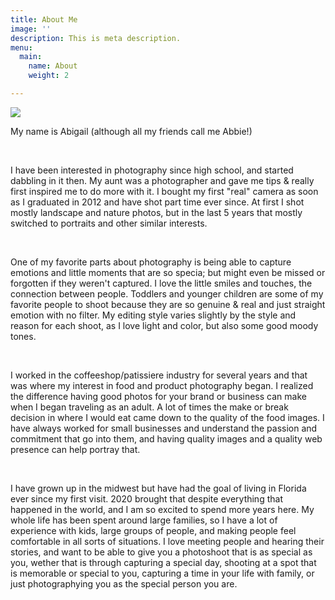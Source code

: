 ```yaml
---
title: About Me
image: ''
description: This is meta description.
menu:
  main:
    name: About
    weight: 2

---
```

![](/images/img_9453.jpg)

My name is Abigail (although all my friends call me Abbie!)

<br>

I have been interested in photography since high school, and started dabbling in it then.  My aunt was a photographer and gave me tips & really first inspired me to do more with it.  I bought my first "real" camera as soon as I graduated in 2012 and have shot part time ever since.  At first I shot mostly landscape and nature photos, but in the last 5 years that mostly switched to portraits and other similar interests.

<br>

One of my favorite parts about photography is being able to capture emotions and little moments that are so specia; but might even be missed or forgotten if they weren't captured.  I love the little smiles and touches, the connection between people.  Toddlers and younger children are some of my favorite people to shoot because they are so genuine & real and just straight emotion with no filter. My editing style varies slightly by the style and reason for each shoot, as I love light and color, but also some good moody tones.

<br>

I worked in the coffeeshop/patissiere industry for several years and that was where my interest in food and product photography began.  I realized the difference having good photos for your brand or business can make when I began traveling as an adult.  A lot of times the make or break decision in where I would eat came down to the quality of the food images. I have always worked for small businesses and understand the passion and commitment that go into them, and having quality images and a quality web presence can help portray that.

<br>

I have grown up in the midwest but have had the goal of living in Florida ever since my first visit.  2020 brought that despite everything that happened in the world, and I am so excited to spend more years here. My whole life has been spent around large families, so I have a lot of experience with kids, large groups of people, and making people feel comfortable in all sorts of situations. I love meeting people and hearing their stories, and want to be able to give you a photoshoot that is as special as you, wether that is through capturing a special day, shooting at a spot that is memorable or special to you, capturing a time in your life with family, or just photographying you as the special person you are.
